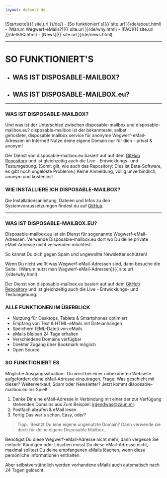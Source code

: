 ```yaml
---
layout: default-de
---
```

[Startseite]({{ site.url }}/de/) - [So funktioniert's]({{ site.url }}/de/about.html) - [Warum Wegwerf-eMails?]({{ site.url }}/de/why.html) - [FAQ]({{ site.url }}/de/FAQ.html) - [News]({{ site.url }}/de/news.html) 

---

# SO FUNKTIONIERT'S

- ## WAS IST DISPOSABLE-MAILBOX?
- ## WAS IST DISPOSABLE-MAILBOX.eu?

---

### WAS IST DISPOSABLE-MAILBOX?
Und was ist der Unterschied zwischen disposable-mailbox und disposable-mailbox.eu? 
disposable-mailbox ist der bekannteste, selbst gehostete, disposable mailbox service für anonyme Wegwerf-eMail-Adressen im Internet! 
Nutze deine eigene Domain nur für dich - privat & anonym! 

Der Dienst von disposable-mailbox.eu basiert auf auf dem [GitHub Repository](https://github.com/pfeifferch/disposable-mailbox) und ist gleichzeitig auch die Live - Entwicklungs- und Testumgebung. (Somit gilt, wie auch das Repository: Dies ist Beta-Software, es gibt noch ungelöste Probleme.) 
Keine Anmeldung, völlig unverbindlich, anonym und kostenlos!

### WIE INSTALLIERE ICH DISPOSABLE-MAILBOX? 
Die Installationsanleitung, Dateien und Infos zu den Systemvoraussetzumgen findest du auf [GitHub](https://github.com/pfeifferch/disposable-mailbox).

---

### WAS IST DISPOSABLE-MAILBOX.EU?

Disposable-mailbox.eu ist ein Dienst für sogenannte Wegwerf-eMail-Adressen. 
Verwende Disposable-mailbox.eu dort wo Du deine private eMail-Adresse nicht verwenden möchtest.

So kannst Du dich gegen Spam und ungewollte Newsletter schützen!

Wenn Du nicht weißt was Wegwerf-eMail-Adressen sind, dann besuche die Seite: 
[Warum nutzt man Wegwerf-eMail-Adressen]({{ site.url }}/de/why.html) 

Der Dienst von disposable-mailbox.eu basiert auf auf dem [GitHub Repository](https://github.com/pfeifferch/disposable-mailbox) und ist gleichzeitig auch die Live - Entwicklungs- und Testumgebung.


### ALLE FUNKTIONEN IM ÜBERBLICK

- Nutzung für Desktops, Tablets & Smartphones optimiert
- Empfang von Text & HTML-eMails mit Dateianhängen
- Speichern (EML-Datei) von eMails
- eMails bleiben 24 Tage erhalten
- Verschiedene Domains verfügbar
- Direkter Zugang über Bookmark möglich
- Open Source 

### SO FUNKTIONIERT ES

Mögliche Ausgangssituation: 
 Du wirst bei einer unbekannten Webseite aufgefordert deine eMail-Adresse einzutragen. 
Frage: 
 Was geschieht mit dieser? Weiterverkauf, Spam oder Newsletter?
Jetzt kommt disposable-mailbox.eu ins Spiel!

1. Denke Dir eine eMail-Adresse in Verbindung mit einer der zur Verfügung stehenden Domains aus
   Zum Beispiel: irgendwas@zaun.ml.
2. Postfach abrufen & eMail lesen 
3. Fertig
Das war's schon. Easy, oder?

> Tipp:
> Besitzt Du eine eigene ungenutzte Domain? 
> Dann verwende sie doch für deine eigene Disposable Mailbox...


Benötigst Du diese Wegwerf-eMail-Adresse nicht mehr, dann vergesse Sie einfach! 
Kündigen oder Löschen musst Du diese eMail-Adresse nicht, 
maximal solltest Du deine empfangenen eMails löschen, wenn diese persönliche Informationen enthalten. 

Aber selbstverständlich werden vorhandene eMails auch automatisch nach 24 Tagen gelöscht.
